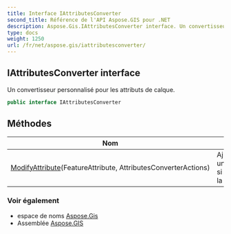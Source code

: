 ```yaml
---
title: Interface IAttributesConverter
second_title: Référence de l'API Aspose.GIS pour .NET
description: Aspose.Gis.IAttributesConverter interface. Un convertisseur personnalisé pour les attributs de calque.
type: docs
weight: 1250
url: /fr/net/aspose.gis/iattributesconverter/
---
```

## IAttributesConverter interface

Un convertisseur personnalisé pour les attributs de calque.

```csharp
public interface IAttributesConverter
```

## Méthodes

| Nom | La description |
| --- | --- |
| [ModifyAttribute](../../aspose.gis/iattributesconverter/modifyattribute/)(FeatureAttribute, AttributesConverterActions) | Ajuste un[`FeatureAttribute`](../featureattribute/) si nécessaire pour la couche cible. |

### Voir également

* espace de noms [Aspose.Gis](../../aspose.gis/)
* Assemblée [Aspose.GIS](../../)


